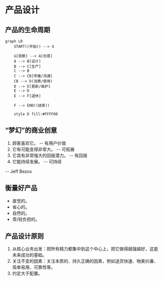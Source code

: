 # 产品设计

## 产品的生命周期

```mermaid
graph LR
    START((开始)) --> G

    G[观察] --> A[创意]
    A --> B[设计]
    B --> C[生产]
    C --> B
    C --> CB[传播/流通]
    CB --> D(消费/使用)
    D --> E[更新/维护]
    E --> D
    E --> F[退休]

    F --> END((结束))

    style D fill:#FFFF00
```

## “梦幻”的商业创意

1. 顾客喜欢它。 -- 有用户价值
1. 它有可能变得非常大。 -- 可拓展
1. 它具有非常强大的回报潜力。 -- 有回报
1. 它能持续发展。 -- 可持续

-- Jeff Bezos

## 衡量好产品

* 直觉的。
* 省心的。
* 自然的。
* 零/轻负担的。

## 产品设计原则

1. 从核心业务出发：把所有精力都集中到这个中心上，把它做得越强越好，这是未来成功的基础。
1. 关注不变的因素：关注本质的、持久正确的因素，例如送货快速、物美价廉、简单易用、可靠性等。
1. 约定大于配置。
